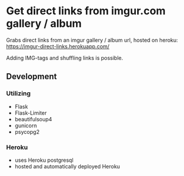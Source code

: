 # Get direct links from imgur.com gallery / album

Grabs direct links from an imgur gallery / album url, hosted on heroku:
https://imgur-direct-links.herokuapp.com/
  
Adding IMG-tags and shuffling links is possible.

## Development 
### Utilizing
+ Flask
+ Flask-Limiter
+ beautifulsoup4
+ gunicorn
+ psycopg2

### Heroku
+ uses Heroku postgresql
+ hosted and automatically deployed Heroku


